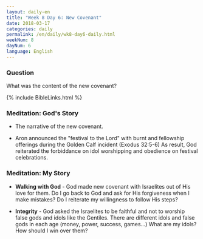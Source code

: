 ```yaml
---
layout: daily-en
title: "Week 8 Day 6: New Covenant"
date: 2018-03-17
categories: daily
permalink: /en/daily/wk8-day6-daily.html
weekNum: 8
dayNum: 6
language: English
---
```

### Question     
What was the content of the new covenant?

{% include BibleLinks.html %} 

### Meditation: God's Story   
+ The narrative of the new covenant. 

+ Aron announced the "festival to the Lord" with burnt and fellowship offerings during the Golden Calf incident (Exodus 32:5-6) As result, God reiterated the forbiddance on idol worshipping and obedience on festival celebrations. 

### Meditation: My Story   
+ **Walking with God** - God made new covenant with Israelites out of His love for them. Do I go back to God and ask for His forgiveness when I make mistakes? Do I reiterate my willingness to follow His steps? 

+ **Integrity** - God asked the Israelites to be faithful and not to worship false gods and idols like the Gentiles. There are different idols and false gods in each age (money, power, success, games...)  What are my idols? How should I win over them? 
